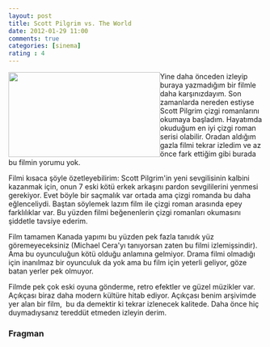 ```yaml
---
layout: post
title: Scott Pilgrim vs. The World
date: 2012-01-29 11:00
comments: true
categories: [sinema]
rating : 4
---
```

<img style="float: left;" src="http://onurbaykal.com.tr/wp-content/uploads/2012/01/scott-pilgrim-vs-the-world-1024-300x168.jpg" width="300" height="168" />
Yine daha önceden izleyip buraya yazmadığım bir filmle daha karşınızdayım. Son zamanlarda nereden estiyse Scott Pilgrim çizgi romanlarını okumaya başladım. Hayatımda okuduğum en iyi çizgi roman serisi olabilir. Oradan aldığım gazla filmi tekrar izledim ve az önce fark ettiğim gibi burada bu filmin yorumu yok.

Filmi kısaca şöyle özetleyebilirim: Scott Pilgrim'in yeni sevgilisinin kalbini kazanmak için, onun 7 eski kötü erkek arkaşını pardon sevgililerini yenmesi gerekiyor. Evet böyle bir saçmalık var ortada ama çizgi romanda bu daha eğlenceliydi. Baştan söylemek lazım film ile çizgi roman arasında epey farklılıklar var. Bu yüzden filmi beğenenlerin çizgi romanları okumasını şiddetle tavsiye ederim.

Film tamamen Kanada yapımı bu yüzden pek fazla tanıdık yüz göremeyeceksiniz (Michael Cera'yı tanıyorsan zaten bu filmi izlemişsindir). Ama bu oyunculuğun kötü olduğu anlamına gelmiyor. Drama filmi olmadığı için inanılmaz bir oyunculuk da yok ama bu film için yeterli geliyor, göze batan yerler pek olmuyor.

Filmde pek çok eski oyuna gönderme, retro efektler ve güzel müzikler var. Açıkçası biraz daha modern kültüre hitab ediyor. Açıkçası benim arşivimde yer alan bir film,  bu da demektir ki tekrar izlenecek kalitede. Daha önce hiç duymadıysanız tereddüt etmeden izleyin derim.

<h3>Fragman</h3>
<object width="560" height="315"><param name="movie" value="http://www.youtube.com/v/O_RrNCqCIPE?version=3&amp;hl=en_US&amp;rel=0"></param><param name="allowFullScreen" value="true"></param><param name="allowscriptaccess" value="always"></param><embed src="http://www.youtube.com/v/O_RrNCqCIPE?version=3&amp;hl=en_US&amp;rel=0" type="application/x-shockwave-flash" width="560" height="315" allowscriptaccess="always" allowfullscreen="true"></embed></object>
